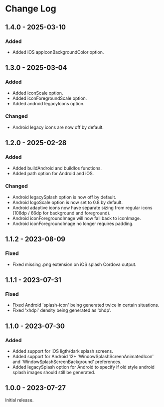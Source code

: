 # Change Log

## 1.4.0 - 2025-03-10

### Added

- Added iOS appIconBackgroundColor option.

## 1.3.0 - 2025-03-04

### Added

- Added iconScale option.
- Added iconForegroundScale option.
- Added android legacyIcons option.

### Changed

- Android legacy icons are now off by default.

## 1.2.0 - 2025-02-28

### Added

- Added buildAndroid and buildIos functions.
- Added path option for Android and iOS.

### Changed

- Android legacySplash option is now off by default.
- Android logoScale option is now set to 0.8 by default.
- Android adaptive icons now have separate sizing from regular icons (108dp / 66dp for background and foreground).
- Android iconForegroundImage will now fall back to iconImage.
- Android iconForegroundImage no longer requires padding.

## 1.1.2 - 2023-08-09

### Fixed

- Fixed missing .png extension on iOS splash Cordova output.

## 1.1.1 - 2023-07-31

### Fixed

- Fixed Android 'splash-icon' being generated twice in certain situations.
- Fixed 'xhdpi' density being generated as 'xhdp'.

## 1.1.0 - 2023-07-30

### Added

- Added support for iOS ligth/dark splash screens.
- Added support for Android 12+ 'WindowSplashScreenAnimatedIcon' and 'WindowSplashScreenBackground' preferences.
- Added legacySplash option for Android to specify if old style android splash images should still be generated.

## 1.0.0 - 2023-07-27

Initial release.
